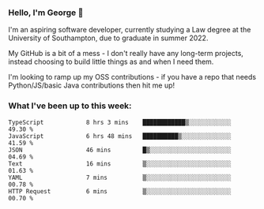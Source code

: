 ### Hello, I'm George 👋

I'm an aspiring software developer, currently studying a Law degree at the University of Southampton, due to graduate in summer 2022. 

My GitHub is a bit of a mess - I don't really have any long-term projects, instead choosing to build little things as and when I need them.

I'm looking to ramp up my OSS contributions - if you have a repo that needs Python/JS/basic Java contributions then hit me up!

<!--
**georgegebbett/georgegebbett** is a ✨ _special_ ✨ repository because its `README.md` (this file) appears on your GitHub profile.

Here are some ideas to get you started:

- 🔭 I’m currently working on ...
- 🌱 I’m currently learning ...
- 👯 I’m looking to collaborate on ...
- 🤔 I’m looking for help with ...
- 💬 Ask me about ...
- 📫 How to reach me: ...
- 😄 Pronouns: ...
- ⚡ Fun fact: ...
-->

### What I've been up to this week:
<!--START_SECTION:waka-->

```text
TypeScript            8 hrs 3 mins    ████████████▒░░░░░░░░░░░░   49.30 %
JavaScript            6 hrs 48 mins   ██████████▒░░░░░░░░░░░░░░   41.59 %
JSON                  46 mins         █▒░░░░░░░░░░░░░░░░░░░░░░░   04.69 %
Text                  16 mins         ▒░░░░░░░░░░░░░░░░░░░░░░░░   01.63 %
YAML                  7 mins          ▒░░░░░░░░░░░░░░░░░░░░░░░░   00.78 %
HTTP Request          6 mins          ▒░░░░░░░░░░░░░░░░░░░░░░░░   00.70 %
```

<!--END_SECTION:waka-->
